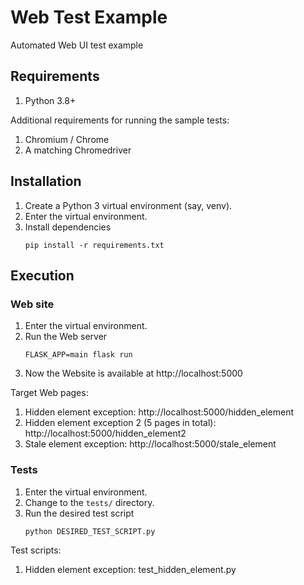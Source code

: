 # Web Test Example

Automated Web UI test example

## Requirements

1. Python 3.8+

Additional requirements for running the sample tests:

1. Chromium / Chrome
1. A matching Chromedriver


## Installation

1. Create a Python 3 virtual environment (say, venv).
1. Enter the virtual environment.
1. Install dependencies
   ```shell
   pip install -r requirements.txt
   ```

## Execution

### Web site

1. Enter the virtual environment.
1. Run the Web server
   ```shell
   FLASK_APP=main flask run
   ```
1. Now the Website is available at http://localhost:5000

Target Web pages:

1. Hidden element exception: http://localhost:5000/hidden_element
2. Hidden element exception 2 (5 pages in total): http://localhost:5000/hidden_element2
3. Stale element exception: http://localhost:5000/stale_element

### Tests

1. Enter the virtual environment.
1. Change to the `tests/` directory.
1. Run the desired test script
   ```shell
   python DESIRED_TEST_SCRIPT.py
   ```

Test scripts:

1. Hidden element exception: test_hidden_element.py
